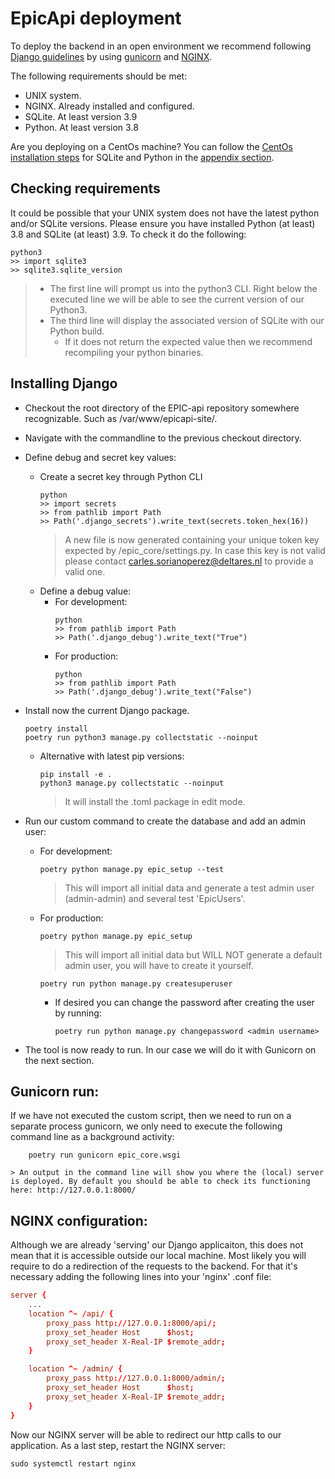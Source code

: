 <!-- * [EpicApi deployment](#EpicApi-deployment)
    * [Checking requirements](#checking-requirements)
    * [Installing Django](#installing-django)
    * [Gunicorn run](#gunicorn-run)
    * [NGINX configuration](#nginx-configuration)
* [Development setup](#development-setup)
* [Production setup](#production-setup) -->

# EpicApi deployment
To deploy the backend in an open environment we recommend following [Django guidelines](https://docs.djangoproject.com/en/4.0/howto/deployment/wsgi/gunicorn/) by using [gunicorn](https://docs.gunicorn.org/en/latest/install.html) and [NGINX](https://www.nginx.com/).

The following requirements should be met:

* UNIX system.
* NGINX. Already installed and configured.
* SQLite. At least version 3.9
* Python. At least version 3.8

Are you deploying on a CentOs machine? You can follow the [CentOs installation steps](install_centos.md) for SQLite and Python in the [appendix section](#appendix).

## Checking requirements 
It could be possible that your UNIX system does not have the latest python and/or SQLite versions. Please ensure you have installed Python (at least) 3.8 and SQLite (at least) 3.9.
To check it do the following:
```cli
python3
>> import sqlite3
>> sqlite3.sqlite_version
```
> * The first line will prompt us into the python3 CLI. Right below the executed line we will be able to see the current version of our Python3.
> * The third line will display the associated version of SQLite with our Python build.
>   * If it does not return the expected value then we recommend recompiling your python binaries.

## Installing Django

* Checkout the root directory of the EPIC-api repository somewhere recognizable. Such as /var/www/epicapi-site/.
* Navigate with the commandline to the previous checkout directory.
* Define debug and secret key values:
    * Create a secret key through Python CLI
        ```cli
        python
        >> import secrets
        >> from pathlib import Path
        >> Path('.django_secrets').write_text(secrets.token_hex(16))
        ```
        > A new file is now generated containing your unique token key expected by /epic_core/settings.py. In case this key is not valid please contact carles.sorianoperez@deltares.nl to provide a valid one.
    * Define a debug value:
        * For development:
            ```cli
            python
            >> from pathlib import Path
            >> Path('.django_debug').write_text("True")
            ```
        * For production:
            ```cli
            python
            >> from pathlib import Path
            >> Path('.django_debug').write_text("False")
            ```
* Install now the current Django package.
    ```cli
    poetry install
    poetry run python3 manage.py collectstatic --noinput
    ```
    * Alternative with latest pip versions:
        ```cli
        pip install -e .
        python3 manage.py collectstatic --noinput
        ```
        > It will install the .toml package in edit mode.
* Run our custom command to create the database and add an admin user:
    * For development:
        ```cli
        poetry python manage.py epic_setup --test
        ```
        > This will import all initial data and generate a test admin user (admin-admin) and several test 'EpicUsers'.
    * For production:
        ```cli
        poetry python manage.py epic_setup
        ```
        > This will import all initial data but WILL NOT generate a default admin user, you will have to create it yourself.
        ```cli
        poetry run python manage.py createsuperuser
        ```
        * If desired you can change the password after creating the user by running: 
            ```cli
            poetry run python manage.py changepassword <admin username>
            ```

* The tool is now ready to run. In our case we will do it with Gunicorn on the next section.

## Gunicorn run:

If we have not executed the custom script, then we need to run on a separate process gunicorn, we only need to execute the following command line as a background activity:
```cli
    poetry run gunicorn epic_core.wsgi
```
    > An output in the command line will show you where the (local) server is deployed. By default you should be able to check its functioning here: http://127.0.0.1:8000/ 

## NGINX configuration:
Although we are already 'serving' our Django applicaiton, this does not mean that it is accessible outside our local machine.
Most likely you will require to do a redirection of the requests to the backend. For that it's necessary adding the following lines into your 'nginx' .conf file:
```conf
server {
    ...
    location ^~ /api/ {
        proxy_pass http://127.0.0.1:8000/api/;
        proxy_set_header Host      $host;
        proxy_set_header X-Real-IP $remote_addr;
    }

    location ^~ /admin/ {
        proxy_pass http://127.0.0.1:8000/admin/;
        proxy_set_header Host      $host;
        proxy_set_header X-Real-IP $remote_addr;
    }
}
```
Now our NGINX server will be able to redirect our http calls to our application. As a last step, restart the NGINX server:
```cli
sudo systemctl restart nginx
```
